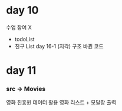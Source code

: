 # day 10
수업 참여 X
- todoList
- 친구 List
day 16-1 (지각) 구조 바뀐 코드 

# day 11 
### src -> Movies
영화 진흥원 데이터 활용 영화 리스트 + 모달창 출력
